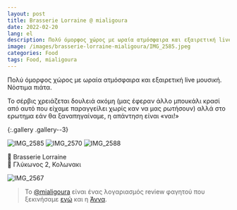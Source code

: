 ```yaml
---
layout: post
title: Brasserie Lorraine @ mialigoura
date: 2022-02-20
lang: el
description: Πολύ όμορφος χώρος με ωραία ατμόσφαιρα και εξαιρετική live μουσική. Νόστιμα  πιάτα.
image: /images/brasserie-lorraine-mialigoura/IMG_2585.jpeg
categories: Food
tags: Food, mialigoura
---
```


Πολύ όμορφος χώρος με ωραία ατμόσφαιρα και εξαιρετική live μουσική. Νόστιμα πιάτα.

Το σέρβις χρειάζεται δουλειά ακόμη (μας έφεραν άλλο μπουκάλι κρασί από αυτό που είχαμε παραγγείλει χωρίς καν να μας ρωτήσουν) αλλά στο ερωτημα εάν θα ξαναπηγαίναμε, η απάντηση είναι «ναι!»

{:.gallery .gallery--3}

![IMG_2585](https://imagedelivery.net/9y59yvFNbWTltjX6sh684Q/e489fc03-d941-4283-282c-db4b5ca61a00/optimized)
![IMG_2570](https://imagedelivery.net/9y59yvFNbWTltjX6sh684Q/9ca2c016-4144-473c-de15-4829d717b600/optimized)
![IMG_2588](https://imagedelivery.net/9y59yvFNbWTltjX6sh684Q/6de4c60f-4998-44fe-7798-39b9c603f200/optimized)

🥖 Brasserie Lorraine <br>
📍 Γλύκωνος 2, Κολωνακι

![IMG_2567](https://imagedelivery.net/9y59yvFNbWTltjX6sh684Q/7bb98ebf-6dd7-4638-e71f-cc349aaa6100/optimized)

> Το [@mialigoura](https://www.instagram.com/mialigoura) είναι ένας λογαριασμός review φαγητού που ξεκινήσαμε [εγώ](https://www.instagram.com/tsangiotis) και η [Άννα](https://www.instagram.com/anna.vek/).

